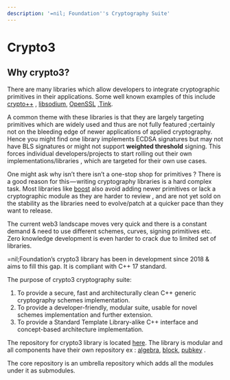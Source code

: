 ```yaml
---
description: '=nil; Foundation''s Cryptography Suite'
---
```


# Crypto3

## **Why crypto3**?

There are many libraries which allow developers to integrate cryptographic primitives in their applications. Some well known examples of this include [crypto++](https://www.cryptopp.com/) , [libsodium](https://github.com/jedisct1/libsodium), [OpenSSL](https://github.com/openssl/openssl) ,[Tink](https://github.com/google/tink).

A common theme with these libraries is that they are largely targeting primitives which are widely used and thus are not fully featured ;certainly not on the bleeding edge of newer applications of applied cryptography. Hence you might find one library implements ECDSA signatures but may not have BLS signatures or might not support **weighted threshold** signing. This forces individual developers/projects to start rolling out their own implementations/libraries , which are targeted for their own use cases.

One might ask why isn’t there isn’t a one-stop shop for primitives ? There is a good reason for this — writing cryptography libraries is a hard complex task. Most libraries like [boost](https://www.boost.org/) also avoid adding newer primitives or lack a cryptographic module as they are harder to review , and are not yet sold on the stability as the libraries need to evolve/patch at a quicker pace than they want to release.

The current web3 landscape moves very quick and there is a constant demand & need to use different schemes, curves, signing primitives etc. Zero knowledge development is even harder to crack due to limited set of libraries.

\=nil;Foundation’s crypto3 library has been in development since 2018 & aims to fill this gap. It is compliant with C++ 17 standard.

The purpose of crypto3 cryptography suite:

1. To provide a secure, fast and architecturally clean C++ generic cryptography schemes implementation.
2. To provide a developer-friendly, modular suite, usable for novel schemes implementation and further extension.
3. To provide a Standard Template Library-alike C++ interface and concept-based architecture implementation.

The repository for crypto3 library is located [here](https://github.com/NilFoundation/crypto3). The library is modular and all components have their own repository ex : [algebra](https://github.com/NilFoundation/crypto3-algebra/), [block](https://github.com/NilFoundation/crypto3-block), [pubkey](https://github.com/NilFoundation/crypto3-pubkey) .

The core repository is an umbrella repository which adds all the modules under it as submodules.

